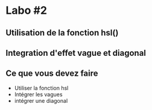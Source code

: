 # Labo #2
## Utilisation de la fonction hsl()

## Integration d'effet vague et diagonal

## Ce que vous devez faire

- Utiliser la fonction hsl
- Intégrer les vagues
- intégrer une diagonal
